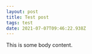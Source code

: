 ```yaml
---
layout: post
title: Test post
tags: test
date: 2021-07-07T09:46:22.938Z
---
```

This is some body content.